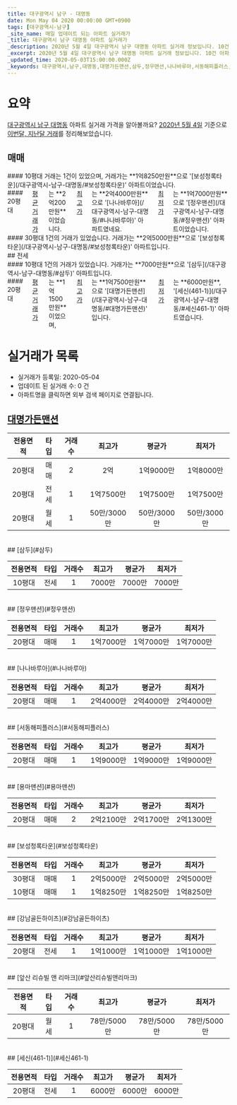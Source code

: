 ```yaml
---
title: 대구광역시 남구 - 대명동
date: Mon May 04 2020 00:00:00 GMT+0900
tags: [대구광역시-남구]
_site_name: 매일 업데이트 되는 아파트 실거래가
_title: 대구광역시 남구 대명동 아파트 실거래가
_description: 2020년 5월 4일 대구광역시 남구 대명동 아파트 실거래 정보입니다. 10건 아파트 정보가 있습니다.
_excerpt: 2020년 5월 4일 대구광역시 남구 대명동 아파트 실거래 정보입니다. 10건 아파트 정보가 있습니다.
_updated_time: 2020-05-03T15:00:00.000Z
_keywords: 대구광역시,남구,대명동,대명가든맨션,삼두,정우맨션,나나바루아,서동해피플러스,용마맨션,보성청록타운,강남골든하이츠,앞산 리슈빌 앤 리마크,세신(461-1)
---
```





# 요약
<ins>대구광역시 남구 대명동</ins> 아파트 실거래 가격을 알아볼까요? <ins>2020년 5월 4일</ins> 기준으로 <ins>이번달, 지난달 거래</ins>를 정리해보았습니다.

## 매매
<div class="container">
<div class="six columns" markdown="1">
#### 10평대
거래는 1건이 있었으며, 거래가는 **1억8250만원**으로 '[보성청록타운](/대구광역시-남구-대명동/#보성청록타운)' 아파트이었습니다.
</div>
<div class="six columns" markdown="1">
#### 20평대
<ins>평균 거래가</ins>는 **2억200만원**이었습니다. <ins>최고가</ins>는 **2억4000만원**으로 '[나나바루아](/대구광역시-남구-대명동/#나나바루아)' 아파트였네요. <ins>최저가</ins>는 **1억7000만원**으로 '[정우맨션](/대구광역시-남구-대명동/#정우맨션)' 아파트이었습니다.
</div>
</div>
<div class="container">
<div class="twelve columns" markdown="1">
#### 30평대
1건의 거래가 있었습니다. 거래가는 **2억5000만원**으로 '[보성청록타운](/대구광역시-남구-대명동/#보성청록타운)' 아파트입니다.
</div>
</div>
## 전세
<div class="container">
<div class="six columns" markdown="1">
#### 10평대
1건의 거래가 있었습니다. 거래가는 **7000만원**으로 '[삼두](/대구광역시-남구-대명동/#삼두)' 아파트입니다.
</div>
<div class="six columns" markdown="1">
#### 20평대
<ins>평균 거래가</ins>는 **1억1500만원**이었으며, <ins>최고가</ins>는 **1억7500만원**으로 '[대명가든맨션](/대구광역시-남구-대명동/#대명가든맨션)' 입니다. <ins>최저가</ins>는 **6000만원**, '[세신(461-1)](/대구광역시-남구-대명동/#세신461-1)' 아파트였습니다.
</div>
</div>



# 실거래가 목록
- 실거래가 등록일: 2020-05-04
- 업데이트 된 실거래 수: 0 건
- 아파트명을 클릭하면 외부 검색 페이지로 연결됩니다.

## [대명가든맨션](#대명가든맨션)

|전용면적|타입|거래수|최고가|평균가|최저가|
|:---:|:---:|:---:|:---:|:---:|:---:|
|20평대|<span class="deal-type-1">매매</span>|2|2억|1억9000만|1억8000만|
|20평대|<span class="deal-type-2">전세</span>|1|1억7500만|1억7500만|1억7500만|
|20평대|<span class="deal-type-3">월세</span>|1|50만/3000만|50만/3000만|50만/3000만|

<br/>
## [삼두](#삼두)

|전용면적|타입|거래수|최고가|평균가|최저가|
|:---:|:---:|:---:|:---:|:---:|:---:|
|10평대|<span class="deal-type-2">전세</span>|1|7000만|7000만|7000만|

<br/>
## [정우맨션](#정우맨션)

|전용면적|타입|거래수|최고가|평균가|최저가|
|:---:|:---:|:---:|:---:|:---:|:---:|
|20평대|<span class="deal-type-1">매매</span>|1|1억7000만|1억7000만|1억7000만|

<br/>
## [나나바루아](#나나바루아)

|전용면적|타입|거래수|최고가|평균가|최저가|
|:---:|:---:|:---:|:---:|:---:|:---:|
|20평대|<span class="deal-type-1">매매</span>|1|2억4000만|2억4000만|2억4000만|

<br/>
## [서동해피플러스](#서동해피플러스)

|전용면적|타입|거래수|최고가|평균가|최저가|
|:---:|:---:|:---:|:---:|:---:|:---:|
|20평대|<span class="deal-type-1">매매</span>|1|1억9000만|1억9000만|1억9000만|

<br/>
## [용마맨션](#용마맨션)

|전용면적|타입|거래수|최고가|평균가|최저가|
|:---:|:---:|:---:|:---:|:---:|:---:|
|20평대|<span class="deal-type-1">매매</span>|2|2억2100만|2억1700만|2억1300만|

<br/>
## [보성청록타운](#보성청록타운)

|전용면적|타입|거래수|최고가|평균가|최저가|
|:---:|:---:|:---:|:---:|:---:|:---:|
|30평대|<span class="deal-type-1">매매</span>|1|2억5000만|2억5000만|2억5000만|
|10평대|<span class="deal-type-1">매매</span>|1|1억8250만|1억8250만|1억8250만|

<br/>
## [강남골든하이츠](#강남골든하이츠)

|전용면적|타입|거래수|최고가|평균가|최저가|
|:---:|:---:|:---:|:---:|:---:|:---:|
|20평대|<span class="deal-type-2">전세</span>|1|1억1000만|1억1000만|1억1000만|

<br/>
## [앞산 리슈빌 앤 리마크](#앞산리슈빌앤리마크)

|전용면적|타입|거래수|최고가|평균가|최저가|
|:---:|:---:|:---:|:---:|:---:|:---:|
|20평대|<span class="deal-type-3">월세</span>|1|78만/5000만|78만/5000만|78만/5000만|

<br/>
## [세신(461-1)](#세신461-1)

|전용면적|타입|거래수|최고가|평균가|최저가|
|:---:|:---:|:---:|:---:|:---:|:---:|
|20평대|<span class="deal-type-2">전세</span>|1|6000만|6000만|6000만|

<br/>



